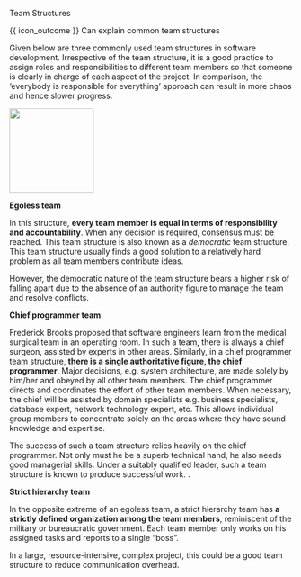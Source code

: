 <span id="title">Team Structures</span>

<span id="prereqs"></span>

<span id="outcomes">{{ icon_outcome }} Can explain common team structures</span>

<div id="body">

Given below are three commonly used team structures in software development. Irrespective of the team structure, it is a good practice to assign roles and responsibilities to different team members so that someone is clearly in charge of each aspect of the project. In comparison, the ‘everybody is responsible for everything’ approach can result in more chaos and hence slower progress.

<img src="{{baseUrl}}/teamwork/teamStructures/images/diagram.png" height="150" />
<p/>

**Egoless team**

In this structure, **every team member is equal in terms of responsibility and accountability**. When any decision is required, consensus must be reached. This team structure is also known as a _democratic_ team structure.  This team structure usually finds a good solution to a relatively hard problem as all team members contribute ideas.

However, the democratic nature of the team structure bears a higher risk of falling apart due to the absence of an authority figure to manage the team and resolve conflicts.

**Chief programmer team**

Frederick Brooks proposed that software engineers learn from the medical surgical team in an operating room. In such a team, there is always a chief surgeon, assisted by experts in other areas. Similarly, in a chief programmer team structure, **there is a single authoritative figure, the chief programmer**. Major decisions, e.g. system architecture, are made solely by him/her and obeyed by all other team members. The chief programmer directs and coordinates the effort of other team members. When necessary, the chief will be assisted by domain specialists e.g. business specialists, database expert, network technology expert, etc. This allows individual group members to concentrate solely on the areas where they have sound knowledge and expertise.

The success of such a team structure relies heavily on the chief programmer. Not only must he be a superb technical hand, he also needs good managerial skills. Under a suitably qualified leader, such a team structure is known to produce successful work. .

**Strict hierarchy team**

In the opposite extreme of an egoless team, a strict hierarchy team has **a strictly defined organization among the team members**, reminiscent of the military or bureaucratic government. Each team member only works on his assigned tasks and reports to a single “boss”.

In a large, resource-intensive, complex project, this could be a good team structure to reduce communication overhead.

</div>

<div id="extras">

<include src="exercises.md" />

</div>